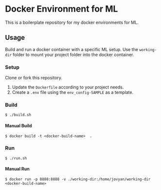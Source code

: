 # Docker Environment for ML


This is a boilerplate repository for my docker environments for ML.

## Usage

Build and run a docker container with a specific ML setup.
Use the `working-dir` folder to mount your project folder into the docker container.

### Setup

Clone or fork this repository.

1. Update the `Dockerfile` according to your project needs.
2. Create a `.env` file using the `env_config-SAMPLE` as a template.

### Build

```
$ ./build.sh
```

#### Manual Build

```
$ docker build -t <docker-build-name>  .
```

### Run

```
$ ./run.sh
```

#### Manual Run
```
$ docker run -p 8888:8888 -v ./working-dir:/home/jovyan/working-dir <docker-build-name>
```


